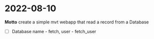 # 2022-08-10

**Motto**
create a simple mvt webapp that read a record from a Database
+ [ ] Database name - fetch, user - fetch_user
